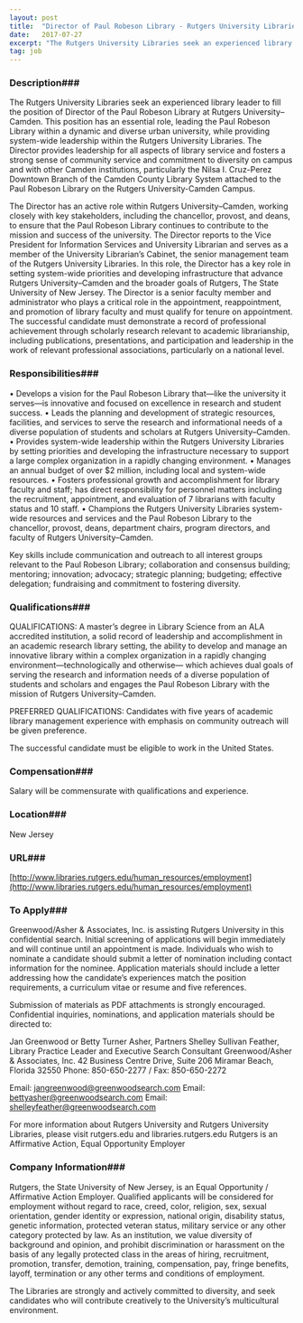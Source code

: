 ```yaml
---
layout: post
title:  "Director of Paul Robeson Library - Rutgers University Libraries - Rutgers University Libraries"
date:   2017-07-27
excerpt: "The Rutgers University Libraries seek an experienced library leader to fill the position of Director of the Paul Robeson Library at Rutgers University–Camden. This position has an essential role, leading the Paul Robeson Library within a dynamic and diverse urban university, while providing system-wide leadership within the Rutgers University Libraries...."
tag: job
---
```


### Description###

The Rutgers University Libraries seek an experienced library leader to fill the position of Director of the Paul Robeson Library at Rutgers University–Camden. This position has an essential role, leading the Paul Robeson Library within a dynamic and diverse urban university, while providing system-wide leadership within the Rutgers University Libraries. The Director provides leadership for all aspects of library service and fosters a strong sense of community service and commitment to diversity on campus and with other Camden institutions,
particularly the Nilsa I. Cruz-Perez Downtown Branch of the Camden County Library System attached to the Paul Robeson Library on the Rutgers University-Camden Campus.

The Director has an active role within Rutgers University–Camden, working closely with key stakeholders, including the chancellor, provost, and deans, to ensure that the Paul Robeson Library continues to contribute to the mission and success of the university. The Director reports to the Vice President for Information Services and University Librarian and serves as a member of the University Librarian’s Cabinet, the senior management team of the Rutgers University Libraries. In this role, the Director has a key role in setting system-wide priorities and developing infrastructure that advance Rutgers University–Camden and the broader goals of Rutgers, The State University of New Jersey.
The Director is a senior faculty member and administrator who plays a critical role in the appointment, reappointment, and promotion of library faculty and must qualify for tenure on appointment. The successful candidate must demonstrate a record of professional achievement through scholarly research relevant to academic librarianship, including publications, presentations, and participation and leadership in the work of relevant professional associations, particularly on a national level.


### Responsibilities###

• Develops a vision for the Paul Robeson Library that—like the university it serves—is innovative and focused on excellence in research and student success.
• Leads the planning and development of strategic resources, facilities, and services to serve the research and informational needs of a diverse population of students and scholars at Rutgers University–Camden.
• Provides system-wide leadership within the Rutgers University Libraries by setting priorities and developing the infrastructure necessary to support a large complex organization in a rapidly changing environment.
• Manages an annual budget of over $2 million, including local and system-wide resources.
• Fosters professional growth and accomplishment for library faculty and staff; has direct responsibility for personnel matters including the recruitment, appointment, and evaluation of 7 librarians with faculty status and 10 staff.
• Champions the Rutgers University Libraries system-wide resources and services and the Paul Robeson Library to the chancellor, provost, deans, department chairs, program directors, and faculty of Rutgers
University–Camden.

Key skills include communication and outreach to all interest groups relevant to the Paul Robeson Library; collaboration and consensus building; mentoring; innovation; advocacy; strategic planning; budgeting; effective delegation; fundraising and commitment to fostering diversity.


### Qualifications###

QUALIFICATIONS: A master’s degree in Library Science from an ALA accredited institution, a solid record of leadership and accomplishment in an academic research library setting, the ability to develop and manage an innovative library within a complex organization in a rapidly changing environment—technologically and otherwise— which achieves dual goals of serving the research and information needs of a diverse population of
students and scholars and engages the Paul Robeson Library with the mission of Rutgers University–Camden.

PREFERRED QUALIFICATIONS: Candidates with five years of academic library management experience with emphasis on community outreach will be given preference.

The successful candidate must be eligible to work in the United States.


### Compensation###

Salary will be commensurate with qualifications and experience.


### Location###

New Jersey


### URL###

[http://www.libraries.rutgers.edu/human_resources/employment](http://www.libraries.rutgers.edu/human_resources/employment)

### To Apply###

Greenwood/Asher & Associates, Inc. is assisting Rutgers University in this confidential search. Initial screening of applications will begin immediately and will continue until an appointment is made. Individuals who wish to nominate a candidate should submit a letter of nomination including contact information for the nominee. Application materials should include a letter addressing how the candidate’s experiences match the position requirements, a curriculum vitae or resume and five references.

Submission of materials as PDF attachments is strongly encouraged. Confidential inquiries, nominations, and application materials should be directed to:

Jan Greenwood or Betty Turner Asher, Partners
Shelley Sullivan Feather, Library Practice Leader and Executive Search Consultant
Greenwood/Asher & Associates, Inc.
42 Business Centre Drive, Suite 206
Miramar Beach, Florida 32550
Phone: 850-650-2277 / Fax: 850-650-2272

Email: jangreenwood@greenwoodsearch.com
Email: bettyasher@greenwoodsearch.com
Email: shelleyfeather@greenwoodsearch.com

For more information about Rutgers University and Rutgers University Libraries, please visit rutgers.edu and libraries.rutgers.edu
Rutgers is an Affirmative Action, Equal Opportunity Employer


### Company Information###

Rutgers, the State University of New Jersey, is an Equal Opportunity / Affirmative Action Employer. Qualified applicants will be considered for employment without regard to race, creed, color, religion, sex, sexual orientation, gender identity or expression, national origin, disability status, genetic information, protected veteran status, military service or any other category protected by law. As an institution, we value diversity of background and opinion, and prohibit discrimination or harassment on the basis of any legally protected class in the areas of hiring, recruitment, promotion, transfer, demotion, training,
compensation, pay, fringe benefits, layoff, termination or any other terms and conditions of employment.

The Libraries are strongly and actively committed to diversity, and seek candidates who will contribute creatively to the University’s multicultural environment.



